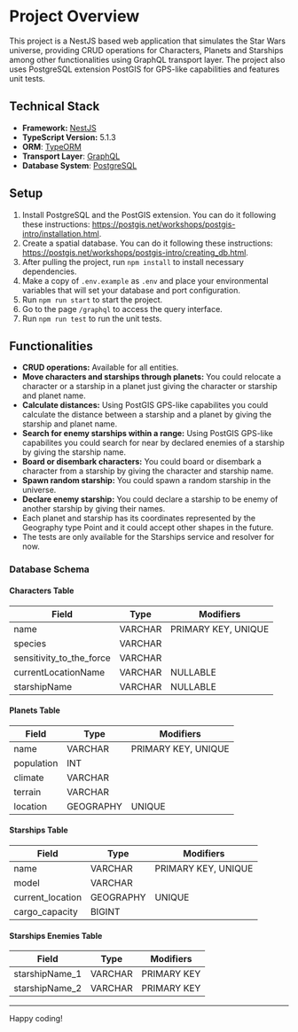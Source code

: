 # Project Overview

This project is a NestJS based web application that simulates the Star Wars universe, providing CRUD operations for Characters, Planets and Starships among other functionalities using GraphQL transport layer. The project also uses PostgreSQL extension PostGIS for GPS-like capabilities and features unit tests.

## Technical Stack

- **Framework:** [NestJS](https://nestjs.com/)
- **TypeScript Version:** 5.1.3
- **ORM**: [TypeORM](https://typeorm.io/)
- **Transport Layer**: [GraphQL](https://graphql.org/)
- **Database System**: [PostgreSQL](https://www.postgresql.org/)

## Setup

1. Install PostgreSQL and the PostGIS extension. You can do it following these instructions: https://postgis.net/workshops/postgis-intro/installation.html.
2. Create a spatial database. You can do it following these instructions: https://postgis.net/workshops/postgis-intro/creating_db.html.
3. After pulling the project, run `npm install` to install necessary dependencies.
4. Make a copy of `.env.example` as `.env` and place your environmental variables that will set your database and port configuration. 
5. Run `npm run start` to start the project.
6. Go to the page `/graphql` to access the query interface.
7. Run `npm run test` to run the unit tests.

## Functionalities

- **CRUD operations:** Available for all entities.
- **Move characters and starships through planets:** You could relocate a character or a starship in a planet just giving the character or starship and planet name.
- **Calculate distances:** Using PostGIS GPS-like capabilites you could calculate the distance between a starship and a planet by giving the starship and planet name.
- **Search for enemy starships within a range:** Using PostGIS GPS-like capabilites you could search for near by declared enemies of a starship by giving the starship name.
- **Board or disembark characters:** You could board or disembark a character from a starship by giving the character and starship name.
- **Spawn random starship:** You could spawn a random starship in the universe.
- **Declare enemy starship:** You could declare a starship to be enemy of another starship by giving their names.
- Each planet and starship has its coordinates represented by the Geography type Point and it could accept other shapes in the future.
- The tests are only available for the Starships service and resolver for now. 

### Database Schema

#### Characters Table

| Field                      | Type          | Modifiers             |
|----------------------------|---------------|-----------------------|
| name                       | VARCHAR       | PRIMARY KEY, UNIQUE   |
| species                    | VARCHAR       |                       |
| sensitivity_to_the_force   | VARCHAR       |                       |
| currentLocationName        | VARCHAR       | NULLABLE              |
| starshipName               | VARCHAR       | NULLABLE              |

#### Planets Table

| Field                      | Type          | Modifiers             |
|----------------------------|---------------|-----------------------|
| name                       | VARCHAR       | PRIMARY KEY, UNIQUE   |
| population                 | INT           |                       |
| climate                    | VARCHAR       |                       |
| terrain                    | VARCHAR       |                       |
| location                   | GEOGRAPHY     | UNIQUE                |

#### Starships Table

| Field                      | Type          | Modifiers             |
|----------------------------|---------------|-----------------------|
| name                       | VARCHAR       | PRIMARY KEY, UNIQUE   |
| model                      | VARCHAR       |                       |
| current_location           | GEOGRAPHY     | UNIQUE                |
| cargo_capacity             | BIGINT        |                       |

#### Starships Enemies Table

| Field                      | Type          | Modifiers             |
|----------------------------|---------------|-----------------------|
| starshipName_1             | VARCHAR       | PRIMARY KEY           |
| starshipName_2             | VARCHAR       | PRIMARY KEY           |

---

Happy coding!

